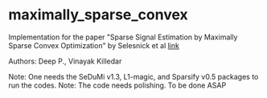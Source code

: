 # maximally_sparse_convex
Implementation for the paper "Sparse Signal Estimation by Maximally Sparse Convex Optimization" by Selesnick et al [link](https://ieeexplore.ieee.org/document/6705656/citations#citations)

Authors: Deep P., Vinayak Killedar

Note: One needs the SeDuMi v1.3, L1-magic, and  Sparsify v0.5 packages to run the codes. 
Note: The code needs polishing. To be done ASAP
